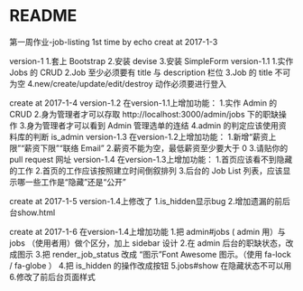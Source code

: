# README
第一周作业-job-listing  1st time by echo creat at 2017-1-3

version-1
  1.套上 Bootstrap
  2.安装 devise
  3.安装 SimpleForm
version-1.1
  1.实作 Jobs 的 CRUD
  2.Job 至少必须要有 title 与 description 栏位
  3.Job 的 title 不可为空
  4.new/create/update/edit/destroy 动作必须要进行登入

  create at 2017-1-4
version-1.2
  在version-1.1上增加功能：
  1.实作 Admin 的 CRUD
  2.身为管理者才可以存取 http://localhost:3000/admin/jobs 下的职缺操作
  3.身为管理者才可以看到 Admin 管理选单的连结
  4.admin 的判定应该使用资料库的判断 is_admin
version-1.3
  在version-1.2上增加功能：
  1.新增“薪资上限”“薪资下限”“联络 Email”
  2.薪资不能为空，最低薪资至少要大于 0
  3.请贴你的 pull request 网址
version-1.4
  在version-1.3上增加功能：
  1.首页应该看不到隐藏的工作
  2.首页的工作应该按照建立时间倒叙排列
  3.后台的 Job List 列表，应该显示哪一些工作是“隐藏”还是“公开”

create at 2017-1-5
  version-1.4上修改了
  1.is_hidden显示bug
  2.增加遗漏的前后台show.html

  create at 2017-1-6
  在version-1.4上增加功能
  1.把 admin#jobs ( admin 用）与 jobs （使用者用）做个区分，加上 sidebar 设计
  2.在 admin 后台的职缺状态，改成图示
  3.把 render_job_status 改成 “图示”Font Awesome 图示。（使用 fa-lock / fa-globe ）
  4.把 is_hidden 的操作改成按钮
  5.jobs#show 在隐藏状态不可以用
  6.修改了前后台页面样式
